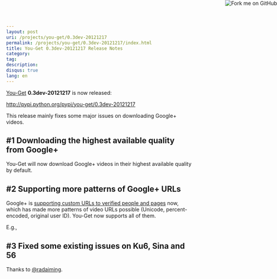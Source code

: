 ```yaml
---
layout: post
uri: /projects/you-get/0.3dev-20121217
permalink: /projects/you-get/0.3dev-20121217/index.html
title: You-Get 0.3dev-20121217 Release Notes
category:
tag:
description:
disqus: true
lang: en
---
```


[You-Get](https://github.com/soimort/you-get) __0.3dev-20121217__ is now released:

<http://pypi.python.org/pypi/you-get/0.3dev-20121217>

This release mainly fixes some major issues on downloading Google+ videos.



## #1 Downloading the highest available quality from Google+

You-Get will now download Google+ videos in their highest available quality by default.



## #2 Supporting more patterns of Google+ URLs

Google+ is [supporting custom URLs to verified people and pages](https://plus.google.com/u/0/+googleplus/posts/L2K5K1GzaSh) now, which has made more patterns of video URLs possible (Unicode, percent-encoded, original user ID). You-Get now supports all of them.

E.g.,

<script src="https://gist.github.com/4315472.js"></script>



## #3 Fixed some existing issues on Ku6, Sina and 56

Thanks to [@radaiming](https://github.com/radaiming).



<a href="https://github.com/soimort/you-get"><img style="position: absolute; top: 0; right: 0; border: 0;" src="https://s3.amazonaws.com/github/ribbons/forkme_right_orange_ff7600.png" alt="Fork me on GitHub"></a>
